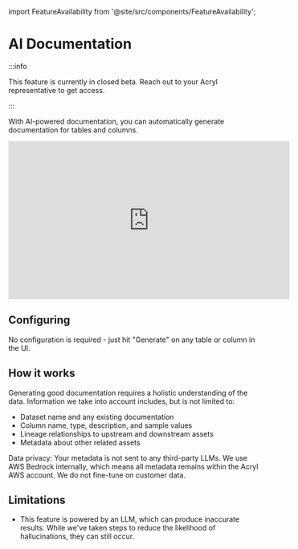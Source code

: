 import FeatureAvailability from '@site/src/components/FeatureAvailability';

# AI Documentation

<FeatureAvailability saasOnly />

:::info

This feature is currently in closed beta. Reach out to your Acryl representative to get access.

:::

With AI-powered documentation, you can automatically generate documentation for tables and columns.

<p align="center">
<iframe width="560" height="315" src="https://www.youtube.com/embed/_7DieZeZspY?si=Q5FkCA0gZPEFMj0Y" title="YouTube video player" frameborder="0" allow="accelerometer; autoplay; clipboard-write; encrypted-media; gyroscope; picture-in-picture; web-share" referrerpolicy="strict-origin-when-cross-origin" allowfullscreen></iframe>
</p>

## Configuring

No configuration is required - just hit "Generate" on any table or column in the UI.

## How it works

Generating good documentation requires a holistic understanding of the data. Information we take into account includes, but is not limited to:

- Dataset name and any existing documentation
- Column name, type, description, and sample values
- Lineage relationships to upstream and downstream assets
- Metadata about other related assets

Data privacy: Your metadata is not sent to any third-party LLMs. We use AWS Bedrock internally, which means all metadata remains within the Acryl AWS account. We do not fine-tune on customer data.

## Limitations

- This feature is powered by an LLM, which can produce inaccurate results. While we've taken steps to reduce the likelihood of hallucinations, they can still occur.
